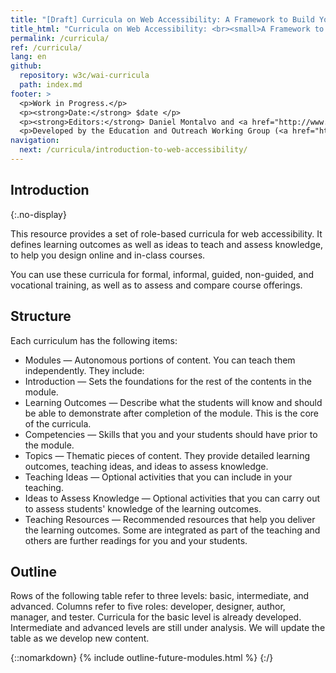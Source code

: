 ```yaml
---
title: "[Draft] Curricula on Web Accessibility: A Framework to Build Your Own Courses"
title_html: "Curricula on Web Accessibility: <br><small>A Framework to Build Your Own Courses</small>"
permalink: /curricula/
ref: /curricula/
lang: en
github:
  repository: w3c/wai-curricula
  path: index.md
footer: >
  <p>Work in Progress.</p>
  <p><strong>Date:</strong> $date </p>
  <p><strong>Editors:</strong> Daniel Montalvo and <a href="http://www.w3.org/People/shadi/">Shadi Abou-Zahra</a>. Contributors: <a href="https://www.w3.org/WAI/EO/EOWG-members">EOWG Participants</a>. </p>
  <p>Developed by the Education and Outreach Working Group (<a href="http://www.w3.org/WAI/EO/">EOWG</a>). Developed as part of the <a href="https://www.w3.org/WAI/about/projects/wai-guide/">WAI-Guide Project</a> funded by the European Commission (EC) under the Horizon 2020 program (Grant Agreement 822245).</p>
navigation:
  next: /curricula/introduction-to-web-accessibility/
---
```


## Introduction
{:.no-display}

This resource provides a set of role-based curricula for web accessibility. It defines learning outcomes as well as ideas to teach and assess knowledge, to help you design online and in-class courses.

You can use these curricula for formal, informal, guided, non-guided, and vocational training, as well as to assess and compare course offerings.

## Structure

Each curriculum has the following items:

* Modules &mdash; Autonomous portions of content. You can teach them independently. They include:
* Introduction &mdash; Sets the foundations for the rest of the contents in the module. 
* Learning Outcomes &mdash; Describe what the students will know and should be able to demonstrate after completion of the module. This is the core of the curricula.
* Competencies &mdash; Skills that you and your students should have prior to the module.
* Topics &mdash; Thematic pieces of content. They provide detailed learning outcomes, teaching ideas, and ideas to assess knowledge.
* Teaching Ideas &mdash; Optional activities that you can include in your teaching.
* Ideas to Assess Knowledge &mdash; Optional activities that you can carry out to assess students' knowledge of the learning outcomes.
* Teaching Resources &mdash; Recommended resources that help you deliver the learning outcomes. Some are integrated as part of the teaching and others are further readings for you and your students.

## Outline

Rows of the following table refer to three levels: basic, intermediate, and advanced. Columns refer to five roles: developer, designer, author, manager, and tester. Curricula for the basic level is already developed. Intermediate and advanced levels are still under analysis. We will update the table as we develop new content.

{::nomarkdown}
{% include outline-future-modules.html %}
{:/}
